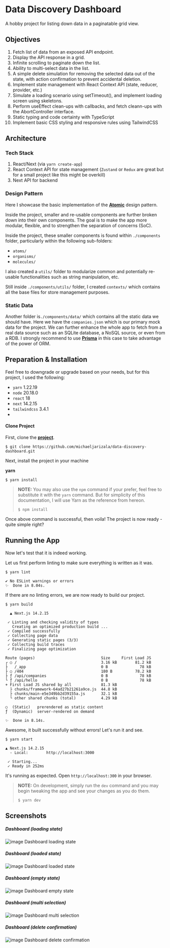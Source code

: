 # Data Discovery Dashboard
A hobby project for listing down data in a paginatable grid view.

## Objectives
1. Fetch list of data from an exposed API endpoint.
2. Display the API response in a grid.
3. Infinite scrolling to paginate down the list.
4. Ability to multi-select data in the list.
5. A simple delete simulation for removing the selected data out of the state, with action confirmation to prevent accidental deletion.
6. Implement state management with React Context API (state, reducer, provider, etc.)
7. Simulate a loading scenario using setTimeout(), and implement loading screen using skeletons.
8. Perform useEffect clean-ups with callbacks, and fetch cleann-ups with the AbortController interface.
9. Static typing and code certainty with TypeScript
10. Implement basic CSS styling and responsive rules using TailwindCSS

## Architecture
 ### Tech Stack
1. React/Next (via `yarn create-app`)
2. React Context API for state management (`Zustand` or `Redux` are great but for a small project like this might be overkill)
3. Next API for backend

 ### Design Pattern
 Here I showcase the basic implementation of the [**Atomic**](https://bradfrost.com/blog/post/atomic-web-design/) design pattern.
 
 Inside the project, smaller and re-usable components are further broken down into their own components. The goal is to make the app more modular, flexible, and to strengthen the separation of concerns (SoC).
 
 Inside the project, these smaller components is found within `./components` folder, particularly within the following sub-folders:
 
 - `atoms/`
 - `organisms/`
 - `molecules/`
 
 
 I also created a `utils/` folder to modularize common and potentially re-usable functionalities such as string manipulation, etc.

 Still inside `./components/utils/` folder, I created `contexts/` which contains all the base files for store management purposes.

### Static Data

Another folder is`./components/data/` which contains all the static data we should have. Here we have the `companies.json` which is our primary mock data for the project. We can further enhance the whole app to fetch from a real data source such as an SQLite database, a NoSQL source, or even from a RDB. I strongly recommend to use [**Prisma**](https://www.prisma.io/) in this case to take advantage of the power of ORM.
 
## Preparation & Installation

Feel free to downgrade or upgrade based on your needs, but for this project, I used the following:

- `yarn` 1.22.19
- `node` 20.18.0
- `react` 18
- `next` 14.2.15
- `tailwindcss` 3.4.1
- 


#### Clone Project
First, clone the [**project**](https://github.com/michaeljarizala/data-discovery-dashboard.git).
```
$ git clone https://github.com/michaeljarizala/data-discovery-dashboard.git
```

Next, install the project in your machine

**yarn**
```
$ yarn install
```
> **NOTE:**
> You may also use the `npm` command if your prefer, feel free to substitute it with the `yarn` command. But for simplicity of this documentation, I will use Yarn as the reference from hereon.
> ```
> $ npm install
> ```
> 
> 

Once above command is successful, then voila! The project is now ready - quite simple right?

## Running the App

Now let's test that it is indeed working.

Let us first perform linting to make sure everything is written as it was.

```
$ yarn lint

✔ No ESLint warnings or errors
✨  Done in 8.04s.
```

If there are no linting errors, we are now ready to build our project.

```
$ yarn build

  ▲ Next.js 14.2.15

 ✓ Linting and checking validity of types    
   Creating an optimized production build ...
 ✓ Compiled successfully
 ✓ Collecting page data    
 ✓ Generating static pages (3/3)
 ✓ Collecting build traces    
 ✓ Finalizing page optimization    

Route (pages)                             Size     First Load JS
┌ ○ /                                     3.16 kB        81.2 kB
├   /_app                                 0 B              78 kB
├ ○ /404                                  180 B          78.2 kB
├ ƒ /api/companies                        0 B              78 kB
└ ƒ /api/hello                            0 B              78 kB
+ First Load JS shared by all             81.3 kB
  ├ chunks/framework-64ad27b21261a9ce.js  44.8 kB
  ├ chunks/main-e5e349bb2d39155a.js       32.1 kB
  └ other shared chunks (total)           4.29 kB

○  (Static)   prerendered as static content
ƒ  (Dynamic)  server-rendered on demand

✨  Done in 8.14s.
```

Awesome, it built successfully without errors! Let's run it and see.

```
$ yarn start

▲ Next.js 14.2.15
  - Local:        http://localhost:3000

 ✓ Starting...
 ✓ Ready in 252ms
```

It's running as expected. Open `http://localhost:300` in your browser.

> **NOTE:**
> On development, simply run the `dev` command and you may begin tweaking the app and see your changes as you do them.
> ```
> $ yarn dev
> ```
>

## Screenshots
##### Dashboard (loading state)
![image Dashboard loading state](https://img001.prntscr.com/file/img001/JS2E_wwNQ3GHa3PSJwykxw.png)
##### Dashboard (loaded state)
![image Dashboard loaded state](https://img001.prntscr.com/file/img001/blbQUu9tRt-L2YMEjtCk_g.png)
##### Dashboard (empty state)
![image Dashboard empty state](https://img001.prntscr.com/file/img001/44K9MXzGR6ioHojTvHBiQw.png)
##### Dashboard (multi selection)
![image Dashboard multi selection](https://img001.prntscr.com/file/img001/gx_qR3L9QDmr6s9pBzBzvw.png)
##### Dashboard (delete confirmation)
![image Dashboard delete confirmation](https://img001.prntscr.com/file/img001/AD1ZTkwmRbO-aqF8PTfpng.png)

